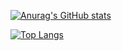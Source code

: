 [![Anurag's GitHub stats](https://github-readme-stats.vercel.app/api?username=kdh1123)](https://github.com/kdh1123/github-readme-stats)


[![Top Langs](https://github-readme-stats.vercel.app/api/top-langs/?username=kdh1123)](https://github.com/kdh1123/github-readme-stats)

